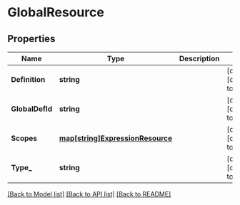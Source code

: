 # GlobalResource

## Properties
Name | Type | Description | Notes
------------ | ------------- | ------------- | -------------
**Definition** | **string** |  | [optional] [default to null]
**GlobalDefId** | **string** |  | [optional] [default to null]
**Scopes** | [**map[string]ExpressionResource**](ExpressionResource.md) |  | [optional] [default to null]
**Type_** | **string** |  | [optional] [default to null]

[[Back to Model list]](../README.md#documentation-for-models) [[Back to API list]](../README.md#documentation-for-api-endpoints) [[Back to README]](../README.md)


